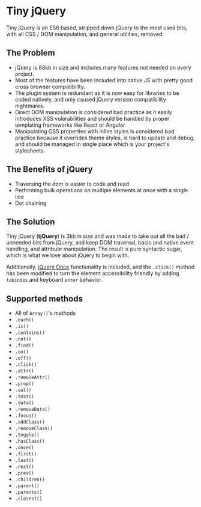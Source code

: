 # Tiny jQuery
Tiny jQuery is an ES6 based, stripped down jQuery to the most used bits, with all CSS / DOM manipulation, and general utilities, removed.

## The Problem
- jQuery is 88kb in size and includes many features not needed on every project.
- Most of the features have been included into native JS with pretty good cross browser compatibility.
- The plugin system is redundant as it is now easy for libraries to be coded natively, and only caused jQuery version compatibility nightmares.
- Direct DOM manipulation is considered bad practice as it easily introduces XSS vulerabilities and should be handled by proper templating frameworks like React or Angular.
- Manipulating CSS properties with inline styles is considered bad practice because it overrides theme styles, is hard to update and debug, and should be managed in single place which is your project's stylesheets.

## The Benefits of jQuery
- Traversing the dom is easier to code and read
- Performing bulk operations on multiple elements at once with a single line
- Dot chaining

## The Solution
Tiny jQuery (**tjQuery**) is 3kb in size and was made to take out all the bad / unneeded bits from jQuery, and keep DOM traversal, basic and native event handling, and attribute manipulation. The result is pure syntactic sugar, which is what we love about jQuery to begin with.

Additionally, [jQuery Once](https://github.com/RobLoach/jquery-once) functionality is included, and the `.click()` method has been modified to turn the element accessibility friendly by adding `tabindex` and keyboard `enter` behavior.

## Supported methods
- All of `Array()`'s methods
- `.each()`
- `.is()`
- `.contains()`
- `.not()`
- `.find()`
- `.on()`
- `.off()`
- `.click()`
- `.attr()`
- `.removeAttr()`
- `.prop()`
- `.val()`
- `.text()`
- `.data()`
- `.removeData()`
- `.focus()`
- `.addClass()`
- `.removeClass()`
- `.toggle()`
- `.hasClass()`
- `.once()`
- `.first()`
- `.last()`
- `.next()`
- `.prev()`
- `.children()`
- `.parent()`
- `.parents()`
- `.closest()`
